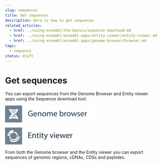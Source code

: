 ```yaml
---
slug: sequences
title: Get sequences
description: Here is how to get sequences
related_articles:
  - href: ../using-ensembl/the-basics/sequence-download.md
  - href: ../using-ensembl/ensembl-apps/entity-viewer/entity-viewer.md
  - href: ../using-ensembl/ensembl-apps/genome-browser/browser.md
tags:
  - sequence
status: draft
---
```


# Get sequences

You can export sequences from the Genome Browser and Entity viewer apps using the Sequence download tool:

![](../../img/id-genome-browser.svg)

![](../../img/id-entity-viewer.svg)

From both the Genome browser and the Entity viewer you can export sequences of genomic regions, cDNAs, CDSs and peptides.
